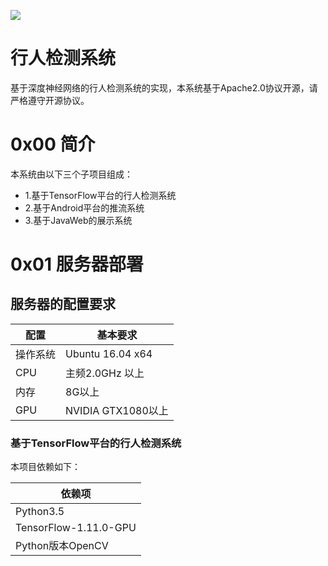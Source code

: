 ![](https://img.shields.io/badge/License-Apache%202-yellow.svg)
# 行人检测系统
基于深度神经网络的行人检测系统的实现，本系统基于Apache2.0协议开源，请严格遵守开源协议。
# 0x00 简介
本系统由以下三个子项目组成：<br>
- 1.基于TensorFlow平台的行人检测系统
- 2.基于Android平台的推流系统
- 3.基于JavaWeb的展示系统

# 0x01 服务器部署
## 服务器的配置要求
| 配置        | 基本要求 |
| ---------- | ------- |
| 操作系统 | Ubuntu 16.04 x64 |
| CPU  | 主频2.0GHz 以上   |
| 内存 | 8G以上 |
| GPU | NVIDIA GTX1080以上 |

### 基于TensorFlow平台的行人检测系统
本项目依赖如下：

| 依赖项  |
| ---------- |
| Python3.5 |
| TensorFlow-1.11.0-GPU |
| Python版本OpenCV |
